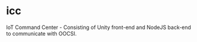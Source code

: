 # icc
IoT Command Center - Consisting of Unity front-end and NodeJS back-end to communicate with OOCSI.
